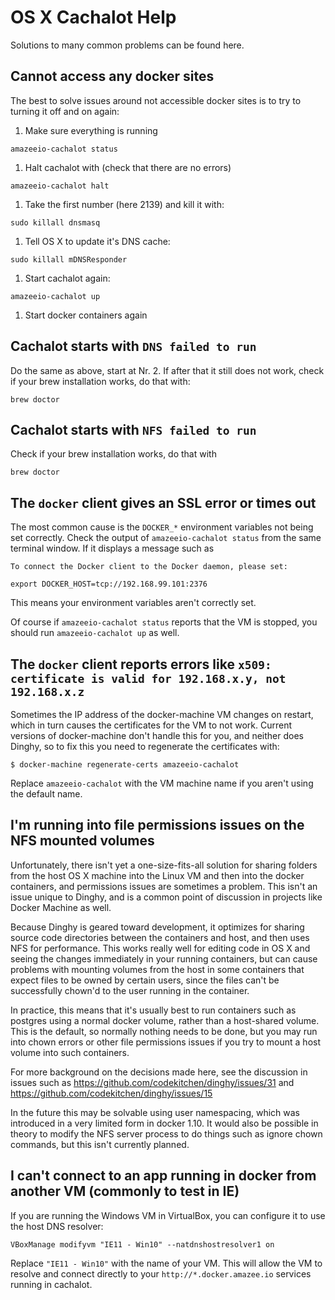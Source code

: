 # OS X Cachalot Help

<!-- toc -->

Solutions to many common problems can be found here.

## Cannot access any docker sites

The best to solve issues around not accessible docker sites is to try to turning it off and on again:

1. Make sure everything is running

  `amazeeio-cachalot status`
1. Halt cachalot with (check that there are no errors)

  `amazeeio-cachalot halt`
1. Take the first number (here 2139) and kill it with:

  `sudo killall dnsmasq`
1. Tell OS X to update it's DNS cache:

  `sudo killall mDNSResponder`
1. Start cachalot again:

  `amazeeio-cachalot up`
1. Start docker containers again

## Cachalot starts with `DNS failed to run`

Do the same as above, start at Nr. 2.
If after that it still does not work, check if your brew installation works, do that with:
  
    brew doctor

## Cachalot starts with `NFS failed to run`

Check if your brew installation works, do that with 
  
    brew doctor

## The `docker` client gives an SSL error or times out

The most common cause is the `DOCKER_*` environment variables not being set correctly. Check the output of `amazeeio-cachalot status` from the same terminal window. If it displays a message such as

    To connect the Docker client to the Docker daemon, please set:

    export DOCKER_HOST=tcp://192.168.99.101:2376

This means your environment variables aren't correctly set. 

Of course if `amazeeio-cachalot status` reports that the VM is stopped, you should run `amazeeio-cachalot up` as well.

## The `docker` client reports errors like `x509: certificate is valid for 192.168.x.y, not 192.168.x.z`

Sometimes the IP address of the docker-machine VM changes on restart, which in turn causes the certificates for the VM to not work. Current versions of docker-machine don't handle this for you, and neither does Dinghy, so to fix this you need to regenerate the certificates with:

    $ docker-machine regenerate-certs amazeeio-cachalot

Replace `amazeeio-cachalot` with the VM machine name if you aren't using the default name.

## I'm running into file permissions issues on the NFS mounted volumes

Unfortunately, there isn't yet a one-size-fits-all solution for sharing folders from the host OS X machine into the Linux VM and then into the docker containers, and permissions issues are sometimes a problem. This isn't an issue unique to Dinghy, and is a common point of discussion in projects like Docker Machine as well.

Because Dinghy is geared toward development, it optimizes for sharing source code directories between the containers and host, and then uses NFS for performance. This works really well for editing code in OS X and seeing the changes immediately in your running containers, but can cause problems with mounting volumes from the host in some containers that expect files to be owned by certain users, since the files can't be successfully chown'd to the user running in the container.

In practice, this means that it's usually best to run containers such as
postgres using a normal docker volume, rather than a host-shared volume. This is the default, so normally nothing needs to be done, but you may run into chown errors or other file permissions issues if you try to mount a host volume into such containers.

For more background on the decisions made here, see the discussion in issues such as https://github.com/codekitchen/dinghy/issues/31 and
https://github.com/codekitchen/dinghy/issues/15

In the future this may be solvable using user namespacing, which was introduced in a very limited form in docker 1.10. It would also be possible in theory to modify the NFS server process to do things such as ignore chown commands, but this isn't currently planned.

## I can't connect to an app running in docker from another VM (commonly to test in IE)

If you are running the Windows VM in VirtualBox, you can configure it to use the host DNS resolver:

    VBoxManage modifyvm "IE11 - Win10" --natdnshostresolver1 on

Replace `"IE11 - Win10"` with the name of your VM. This will allow the VM to resolve and connect directly to your `http://*.docker.amazee.io` services running in cachalot.



